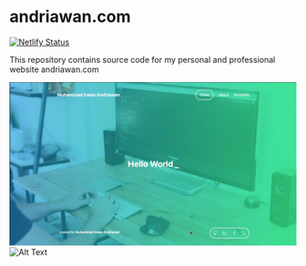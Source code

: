 # andriawan.com

[![Netlify Status](https://api.netlify.com/api/v1/badges/2f8267e0-8d1f-455c-9a75-8f3979b6053d/deploy-status)](https://app.netlify.com/sites/andriawan/deploys)

<p>This repository contains source code for my personal and professional website andriawan.com</p>

![Alt Text](https://github.com/andriawan/andriawan.com/blob/master/homepage.gif)
![Alt Text](https://github.com/andriawan/andriawan.com/blob/master/blog-posts.gif)
